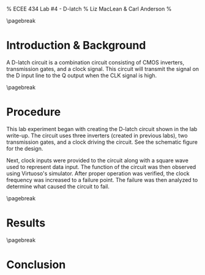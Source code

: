 % ECEE 434 Lab #4 - D-latch
% Liz MacLean & Carl Anderson
%

\pagebreak

# Introduction & Background

A D-latch circuit is a combination circuit consisting of CMOS inverters, transmission gates, and a clock signal. This circuit will transmit the signal on the D input line
to the Q output when the CLK signal is high. 

\pagebreak

# Procedure

This lab experiment began with creating the D-latch circuit shown in the lab write-up. The circuit uses three inverters (created in 
previous labs), two transmission gates, and a clock driving the circuit. See the schematic figure for the design. 

Next, clock inputs were provided to the circuit along with a square wave used to represent data input. The function of the circuit was then observed 
using Virtuoso's simulator. After proper operation was verified, the clock frequency was increased to a failure point. The failure was then analyzed
to determine what caused the circuit to fail. 

\pagebreak

# Results

\pagebreak

# Conclusion


